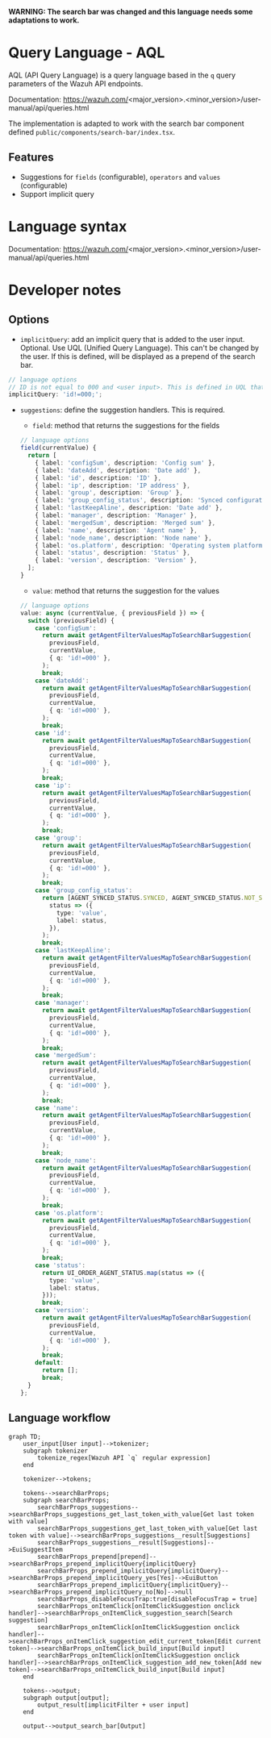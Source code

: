 **WARNING: The search bar was changed and this language needs some adaptations to work.**

# Query Language - AQL

AQL (API Query Language) is a query language based in the `q` query parameters of the Wazuh API
endpoints.

Documentation: https://wazuh.com/<major_version>.<minor_version>/user-manual/api/queries.html

The implementation is adapted to work with the search bar component defined
`public/components/search-bar/index.tsx`.

## Features

- Suggestions for `fields` (configurable), `operators` and `values` (configurable)
- Support implicit query

# Language syntax

Documentation: https://wazuh.com/<major_version>.<minor_version>/user-manual/api/queries.html

# Developer notes

## Options

- `implicitQuery`: add an implicit query that is added to the user input. Optional.
  Use UQL (Unified Query Language).
  This can't be changed by the user. If this is defined, will be displayed as a prepend of the search bar.

```ts
// language options
// ID is not equal to 000 and <user input>. This is defined in UQL that is transformed internally to the specific query language.
implicitQuery: 'id!=000;';
```

- `suggestions`: define the suggestion handlers. This is required.

  - `field`: method that returns the suggestions for the fields

  ```ts
  // language options
  field(currentValue) {
    return [
      { label: 'configSum', description: 'Config sum' },
      { label: 'dateAdd', description: 'Date add' },
      { label: 'id', description: 'ID' },
      { label: 'ip', description: 'IP address' },
      { label: 'group', description: 'Group' },
      { label: 'group_config_status', description: 'Synced configuration status' },
      { label: 'lastKeepAline', description: 'Date add' },
      { label: 'manager', description: 'Manager' },
      { label: 'mergedSum', description: 'Merged sum' },
      { label: 'name', description: 'Agent name' },
      { label: 'node_name', description: 'Node name' },
      { label: 'os.platform', description: 'Operating system platform' },
      { label: 'status', description: 'Status' },
      { label: 'version', description: 'Version' },
    ];
  }
  ```

  - `value`: method that returns the suggestion for the values

  ```ts
  // language options
  value: async (currentValue, { previousField }) => {
    switch (previousField) {
      case 'configSum':
        return await getAgentFilterValuesMapToSearchBarSuggestion(
          previousField,
          currentValue,
          { q: 'id!=000' },
        );
        break;
      case 'dateAdd':
        return await getAgentFilterValuesMapToSearchBarSuggestion(
          previousField,
          currentValue,
          { q: 'id!=000' },
        );
        break;
      case 'id':
        return await getAgentFilterValuesMapToSearchBarSuggestion(
          previousField,
          currentValue,
          { q: 'id!=000' },
        );
        break;
      case 'ip':
        return await getAgentFilterValuesMapToSearchBarSuggestion(
          previousField,
          currentValue,
          { q: 'id!=000' },
        );
        break;
      case 'group':
        return await getAgentFilterValuesMapToSearchBarSuggestion(
          previousField,
          currentValue,
          { q: 'id!=000' },
        );
        break;
      case 'group_config_status':
        return [AGENT_SYNCED_STATUS.SYNCED, AGENT_SYNCED_STATUS.NOT_SYNCED].map(
          status => ({
            type: 'value',
            label: status,
          }),
        );
        break;
      case 'lastKeepAline':
        return await getAgentFilterValuesMapToSearchBarSuggestion(
          previousField,
          currentValue,
          { q: 'id!=000' },
        );
        break;
      case 'manager':
        return await getAgentFilterValuesMapToSearchBarSuggestion(
          previousField,
          currentValue,
          { q: 'id!=000' },
        );
        break;
      case 'mergedSum':
        return await getAgentFilterValuesMapToSearchBarSuggestion(
          previousField,
          currentValue,
          { q: 'id!=000' },
        );
        break;
      case 'name':
        return await getAgentFilterValuesMapToSearchBarSuggestion(
          previousField,
          currentValue,
          { q: 'id!=000' },
        );
        break;
      case 'node_name':
        return await getAgentFilterValuesMapToSearchBarSuggestion(
          previousField,
          currentValue,
          { q: 'id!=000' },
        );
        break;
      case 'os.platform':
        return await getAgentFilterValuesMapToSearchBarSuggestion(
          previousField,
          currentValue,
          { q: 'id!=000' },
        );
        break;
      case 'status':
        return UI_ORDER_AGENT_STATUS.map(status => ({
          type: 'value',
          label: status,
        }));
        break;
      case 'version':
        return await getAgentFilterValuesMapToSearchBarSuggestion(
          previousField,
          currentValue,
          { q: 'id!=000' },
        );
        break;
      default:
        return [];
        break;
    }
  };
  ```

## Language workflow

```mermaid
graph TD;
    user_input[User input]-->tokenizer;
    subgraph tokenizer
        tokenize_regex[Wazuh API `q` regular expression]
    end

    tokenizer-->tokens;

    tokens-->searchBarProps;
    subgraph searchBarProps;
        searchBarProps_suggestions-->searchBarProps_suggestions_get_last_token_with_value[Get last token with value]
        searchBarProps_suggestions_get_last_token_with_value[Get last token with value]-->searchBarProps_suggestions__result[Suggestions]
        searchBarProps_suggestions__result[Suggestions]-->EuiSuggestItem
        searchBarProps_prepend[prepend]-->searchBarProps_prepend_implicitQuery{implicitQuery}
        searchBarProps_prepend_implicitQuery{implicitQuery}-->searchBarProps_prepend_implicitQuery_yes[Yes]-->EuiButton
        searchBarProps_prepend_implicitQuery{implicitQuery}-->searchBarProps_prepend_implicitQuery_no[No]-->null
        searchBarProps_disableFocusTrap:true[disableFocusTrap = true]
        searchBarProps_onItemClick[onItemClickSuggestion onclick handler]-->searchBarProps_onItemClick_suggestion_search[Search suggestion]
        searchBarProps_onItemClick[onItemClickSuggestion onclick handler]-->searchBarProps_onItemClick_suggestion_edit_current_token[Edit current token]-->searchBarProps_onItemClick_build_input[Build input]
        searchBarProps_onItemClick[onItemClickSuggestion onclick handler]-->searchBarProps_onItemClick_suggestion_add_new_token[Add new token]-->searchBarProps_onItemClick_build_input[Build input]
    end

    tokens-->output;
    subgraph output[output];
        output_result[implicitFilter + user input]
    end

    output-->output_search_bar[Output]
```
